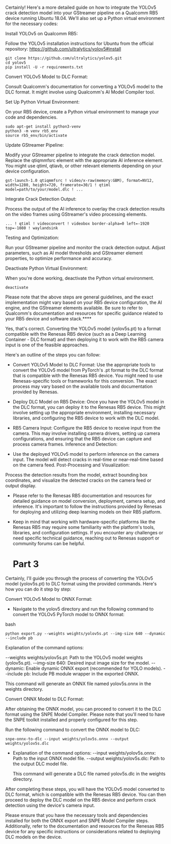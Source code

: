Certainly! Here's a more detailed guide on how to integrate the YOLOv5 crack detection model into your GStreamer pipeline on a Qualcomm RB5 device running Ubuntu 18.04. We'll also set up a Python virtual environment for the necessary codes:

Install YOLOv5 on Qualcomm RB5:

Follow the YOLOv5 installation instructions for Ubuntu from the official repository: https://github.com/ultralytics/yolov5#install


    git clone https://github.com/ultralytics/yolov5.git
    cd yolov5
    pip install -U -r requirements.txt

Convert YOLOv5 Model to DLC Format:

Consult Qualcomm's documentation for converting a YOLOv5 model to the DLC format. It might involve using Qualcomm's AI Model Compiler tool.

Set Up Python Virtual Environment:

On your RB5 device, create a Python virtual environment to manage your code and dependencies.

    sudo apt-get install python3-venv
    python3 -m venv rb5_env
    source rb5_env/bin/activate

Update GStreamer Pipeline:

Modify your GStreamer pipeline to integrate the crack detection model. Replace the qtiqmmfsrc element with the appropriate AI inference element. You might use qtiml, qtiavb, or other relevant elements depending on your device configuration.


    gst-launch-1.0 qtiqmmfsrc ! video/x-raw(memory:GBM), format=NV12, width=1280, height=720, framerate=30/1 ! qtiml model=path/to/your/model.dlc ! ...

Integrate Crack Detection Output:

Process the output of the AI inference to overlay the crack detection results on the video frames using GStreamer's video processing elements.

    ... ! qtiml ! videoconvert ! videobox border-alpha=0 left=-1920 top=-1080 ! waylandsink

Testing and Optimization:

Run your GStreamer pipeline and monitor the crack detection output. Adjust parameters, such as AI model thresholds and GStreamer element properties, to optimize performance and accuracy.

Deactivate Python Virtual Environment:

When you're done working, deactivate the Python virtual environment.

    deactivate

Please note that the above steps are general guidelines, and the exact implementation might vary based on your RB5 device configuration, the AI engine, and the GStreamer elements available. Be sure to refer to Qualcomm's documentation and resources for specific guidance related to your RB5 device and software stack.****




Yes, that's correct. Converting the YOLOv5 model (yolov5s.pt) to a format compatible with the Renesas RB5 device (such as a Deep Learning Container - DLC format) and then deploying it to work with the RB5 camera input is one of the feasible approaches.

Here's an outline of the steps you can follow:

 - Convert YOLOv5 Model to DLC Format:
    Use the appropriate tools to convert the YOLOv5 model from PyTorch's .pt format to the DLC format that is compatible with the Renesas RB5 device. You might need to use Renesas-specific tools or frameworks for this conversion. The exact process may vary based on the available tools and documentation provided by Renesas.
    
- Deploy DLC Model on RB5 Device:
    Once you have the YOLOv5 model in the DLC format, you can deploy it to the Renesas RB5 device. This might involve setting up the appropriate environment, installing necessary libraries, and configuring the RB5 device to work with the DLC model.

- RB5 Camera Input:
    Configure the RB5 device to receive input from the camera. This may involve installing camera drivers, setting up camera configurations, and ensuring that the RB5 device can capture and process camera frames.
    Inference and Detection:

 - Use the deployed YOLOv5 model to perform inference on the camera input. The model will detect cracks in real-time or near-real-time based on the camera feed.
    Post-Processing and Visualization:
   
Process the detection results from the model, extract bounding box coordinates, and visualize the detected cracks on the camera feed or output display.

- Please refer to the Renesas RB5 documentation and resources for detailed guidance on model conversion, deployment, camera setup, and inference. It's important to follow the instructions provided by Renesas for deploying and utilizing deep learning models on their RB5 platform.

- Keep in mind that working with hardware-specific platforms like the Renesas RB5 may require some familiarity with the platform's tools, libraries, and configuration settings. If you encounter any challenges or need specific technical guidance, reaching out to Renesas support or community forums can be helpful.






  # Part 3

Certainly, I'll guide you through the process of converting the YOLOv5 model (yolov5s.pt) to DLC format using the provided commands. Here's how you can do it step by step:

 Convert YOLOv5 Model to ONNX Format:

- Navigate to the yolov5 directory and run the following command to convert the YOLOv5 PyTorch model to ONNX format:

bash

    python export.py --weights weights/yolov5s.pt --img-size 640 --dynamic --include pb

Explanation of the command options:

  --weights weights/yolov5s.pt: Path to the YOLOv5 model weights (yolov5s.pt).
    --img-size 640: Desired input image size for the model.
    --dynamic: Enable dynamic ONNX export (recommended for YOLO models).
    --include pb: Include PB module wrapper in the exported ONNX.

This command will generate an ONNX file named yolov5s.onnx in the weights directory.

Convert ONNX Model to DLC Format:

After obtaining the ONNX model, you can proceed to convert it to the DLC format using the SNPE Model Compiler. Please note that you'll need to have the SNPE toolkit installed and properly configured for this step.

Run the following command to convert the ONNX model to DLC:


    snpe-onnx-to-dlc --input weights/yolov5s.onnx --output weights/yolov5s.dlc     
- Explanation of the command options:
        --input weights/yolov5s.onnx: Path to the input ONNX model file.
        --output weights/yolov5s.dlc: Path to the output DLC model file.

    This command will generate a DLC file named yolov5s.dlc in the weights directory.

After completing these steps, you will have the YOLOv5 model converted to DLC format, which is compatible with the Renesas RB5 device. You can then proceed to deploy the DLC model on the RB5 device and perform crack detection using the device's camera input.

Please ensure that you have the necessary tools and dependencies installed for both the ONNX export and SNPE Model Compiler steps. Additionally, refer to the documentation and resources for the Renesas RB5 device for any specific instructions or considerations related to deploying DLC models on the device.
